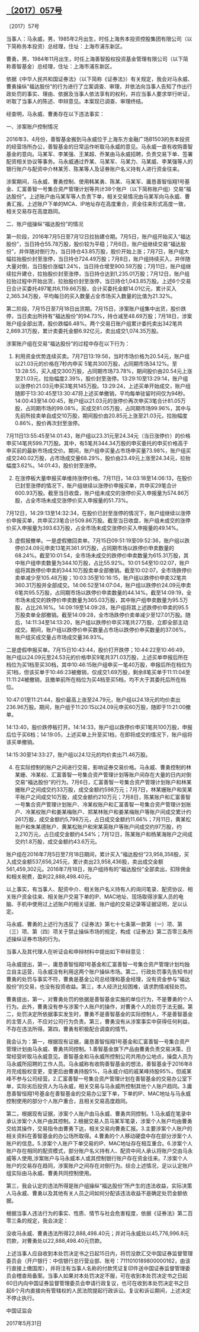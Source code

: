 ## [〔2017〕057号](http://www.csrc.gov.cn/pub/zjhpublic/G00306212/201706/t20170609_318082.htm)

















〔2017〕57号

 

当事人：马永威，男，1985年2月出生，时任上海务本投资控股集团有限公司（以下简称务本投资）总经理，住址：上海市浦东新区。

曹勇，男，1984年11月出生，时任上海善智股权投资基金管理有限公司（以下简称善智基金）总经理，住址：上海市浦东新区。

依据《中华人民共和国证券法》（以下简称《证券法》）有关规定，我会对马永威、曹勇操纵“福达股份”的行为进行了立案调查、审理，并依法向当事人告知了作出行政处罚的事实、理由、依据及当事人依法享有的权利，并应当事人要求举行听证，听取了当事人的陈述、申辩意见。本案现已调查、审理终结。

经查明，马永威、曹勇存在以下违法事实：

一、涉案账户控制情况

2016年3、4月份，善智基金搬到马永威位于上海东方金融广场B1503的务本投资的经营场所办公，善智基金的日常运作听取马永威的意见。马永威一直有收购善智基金的意向。马某军、李某强、王某超、乔某由马永威招聘，负责交易下单、签署配资相关协议等事务。马永威通过乔某、马某军、马某力、马某威、李某强等人的银行账户与配资中介林某芳、陈某等人及证券账户名义持有人进行资金往来。

涉案期间，马永威、曹勇控制、使用韩某勇、陈某、马某军、庸恳善智恒翔1号基金、汇富善智一号集合资产管理计划等共计38个账户（以下简称账户组）交易“福达股份”。上述账户由马某军等人负责下单，相关交易情况由马某军向马永威、曹勇汇报。上述账户下单的MCA、IP地址存在高度重合，资金往来形式高度一致，相关交易存在高度趋同。

二、账户组操纵“福达股份”的情况

第一阶段，2016年7月5日至7月12日拉抬建仓期。7月5日，账户组开始买入“福达股份”，当日持仓55.78万股，股价较为平稳；7月6日，账户组继续交易“福达股份”，并伴随对倒行为，当日持仓43.85万股，股价开始上涨；7月7日，账户组大幅拉抬股价封至涨停，当日持仓724.49万股；7月8日，账户组持续买入，并伴随大量对倒，当日股价涨幅1.24%，当日持仓增至900.59万股；7月11日，账户组继续拉升建仓，拉抬股价封至涨停，当日持仓达到1,235.01万股；7月12日，账户组拉抬过程中开始出货，拉抬股价封至涨停，当日持仓1,043.85万股。上述6个交易日合计买委托497笔共6,119.66万股，合计买委托金额14.01亿元，累计买入2,365.34万股，平均每日的买入数量占全市场买入数量的比值为21.32%。

第二阶段，7月15日至7月18日出货期。7月15日，涉案账户组集中出货，股价跌停，当日卖出所持有“福达股份”的94.73%，持仓减至48.69万股；7月18日，涉案账户组全部出清，股价跌幅6.48%。两个交易日账户组累计委托卖出342笔共2,869.31万股，累计卖委托金额6.92亿元，卖出成交1,074.35万股。

涉案账户组在交易“福达股份”的过程中存在以下行为：

1. 利用资金优势连续买卖。7月7日13:19:56，当时市场价格为20.54元，账户组以21.03元的价格在7秒内申买 5笔共300万股，占同期市场34.12%。至13:28:55，买入成交300万股，占同期市场73.78%，期间股价由20.54元上涨至21.03元，拉抬幅度2.39%，股价封至涨停。13:29:10至13:29:14，账户组以涨停价21.03元申买3笔共145万股。13:29:24，上述买单开始成交，账户组随即于13:30:45至13:30:47将上述买单撤销，平均每单驻留时间仅为94秒。14:00:43至14:00:45，账户组以21.03元的涨停价再次申买3笔合计81.05万股，占同期市场的99.08%，买成交81.05万股，占同期市场99.96%，其中与先前所挂卖单自成交10万股，期间股价由20.85元上涨至21.03元，拉抬幅度0.86%，股价再次封至涨停。

7月11日13:55:45至14:01:43，账户组以23.31元至24.34元（当日涨停价）的价格申买14笔共599.71万股。其中，有5笔共344.34万股的申买委托的申买价格高于申买前的最新市场成交价。期间，账户组申买量占市场申买量73.98%，账户组买成交240.02万股，占市场成交量68.29%，股价由23.49元上涨至24.34元，拉抬幅度3.62%。14:01:43，股价封至涨停。

2. 在涨停板大量申报买单维持涨停价格。7月11日，14:03:18至14:06:13，在股价已封至涨停的情况下，账户组继续以涨停价申报买单，共申买29笔合计600.93万股。截至当日收盘，账户组未成交的涨停价买入申报量为574.86万股，占全市场未成交涨停价买入申报量的51.73%。

7月12日，14:29:13至14:32:34，在股价已封至涨停的情况下，账户组继续以涨停价申报买单，共申买23笔合计509.86万股。截至当日收盘，账户组未成交的涨停价买入申报量为393.63万股，占全市场未成交涨停价买入申报量的49.14%。

3. 虚假报撤单。一是虚假撤回卖单。7月15日09:51:19至09:52:36，账户组以跌停价24.09元申卖13笔共361.91万股，占同期市场以跌停价申卖数量的68.24%。截至10:01:54，全市场未成交的跌停价申卖数量为615.31万股，其中账户组申卖数量为344.10万股，占比55.92%。10:01:54至10:02:07，账户组将其跌停价申卖的344.10万股卖单全部撤销。截至10:02:07，全市场跌停价卖单减少至105.48万股；10:03:35至10:16:15，账户组以跌停价申卖32笔共360.31万股并全部成交。14:06:52至14:07:04，账户组以跌停价24.09元申卖6笔共95.5万股，占同期市场以跌停价申卖数量的44.14%。截至14:09:19，全市场未成交的跌停价申卖数量为365.03万股，其中账户组申卖数量为95.5万股，占比26.16%。14:09:19至14:09:28，账户组将其上述跌停价申卖的95.5万股卖单全部撤销。截至14:09:28，全市场跌停价卖单减少至127.01万股。随后，14:11:34至14:13:20，账户组以跌停价申买3笔共27万股，立即全部主动成交。期间，账户组以跌停价申买数量占市场以跌停价申买数量的37.06%，账户组买成交量占市场成交量36.93%。

二是虚假申报买单。7月15日10:43:44，股价打开跌停；10:44:22至10:46:49，账户组以24.09元至24.53元的价格申买9笔共371.03万股，上述买单申报后所在档位为买1档至买30档，其中10:46:15账户组申买一笔40万股，申报后所在档位为买1档，但该买单于10:46:23被撤销，仅成交1.69万股，剩余8笔买单于11:11:04至11:11:24被撤销，且撤单前所在档位为买4档至买5档，均不大于其委托后所在档位。

10:47:01至11:21:44，股价最高上涨至24.79元，账户组以24.18元的均价卖出236.96万股。期间，账户组于11:20:15以24.09元申买60万股，随即于11:21:00撤单。

14:13:40，股价跌停板打开。14:14:33，账户组以跌停价申买1笔共100万股，申报后位于买6档；14:19:05，上述买单上升至买1档，在即将成交的情况下，账户组将该买单撤销。

14:15:30至14:33:27，账户组以24.12元的均价卖出71.46万股。

4. 在实际控制的账户之间进行交易，影响证券交易价格。马永威、曹勇控制的林某姗、冷某权、汇富善智一号集合资产管理计划等账户间存在大量的日内对倒交易“福达股份”的行为。7月6日，汇富善智一号集合资产管理计划账户和林某姗账户之间成交约33万股，成交金额约598万元；7月7日，林某姗账户和吴某平账户之间成交10万股，成交金额约210万元；7月8日，陈某账户和汇富善智一号集合资产管理计划账户、冷某权账户和汇富善智一号集合资产管理计划账户、冷某权账户和姜某梅账户、郑某林账户和姜某梅账户等账户间成交累计约261万股，成交金额约5,798万元，占日成交金额约11.66%；7月11日，黄某松账户和朱某德账户、黄某松账户和宋某英账户等账户间成交约97万股，约2,210万元，占日成交金额约4.54%；7月12日，陈某账户和杨某海账户之间成交约1.8万股，成交金额约43.6万元。

账户组在2016年7月5日至7月18日期间，累计买入“福达股份”23,958,358股，买入成交金额537,656,245元，累计卖出23,958,436股，卖出成交金额561,459,302元。2016年7月18日，账户组持有的“福达股份”全部卖出，扣除佣金和相关税费，盈利22,888,498.40元。

以上事实，有当事人、配资中介、相关账户名义持有人的询问笔录、配资协议、相关账户资金往来、相关账户交易下单的IP、MAC地址、现场取得涉案人员的电脑、手机中使用过上述账户的相关证据、账户组的交易记录等证据证明，足以认定。

马永威、曹勇的上述行为违反了《证券法》第七十七条第一款第（一）项、第（三）项、第（四）项关于禁止操纵市场的规定，构成《证券法》第二百零三条所述操纵证券市场的行为。

当事人及其代理人在听证会和申辩材料中提出如下申辩意见：

马永威提出，第一，庸恳善智恒翔1号基金和汇富善智一号集合资产管理计划均独立自主运营，马永威没有利用这两个账户操纵市场。第二，行政处罚事先告知书对曹勇的处罚与事实不符，曹勇是基金公司总经理和基金经理，没有资金参与“福达股份”的交易，也没有投资收益。第三，本人经济比较困难，请求酌情减轻处罚。

曹勇提出，第一，对曹勇处罚的依据是善智基金实施的单位行为，不是曹勇的个人行为。此外，曹勇没有参与涉案个人账户的操作，对曹勇个人的处罚于法无据。第二，处罚决定所依据事实发生时，曹勇不是善智基金的实际控制人，不是善智基金的主管人员，不应对公司行为负责。第三，曹勇没有从涉案事实中获得任何利益，不存在违法所得。第四，曹勇有积极配合调查的情节。

我会认为：第一，根据现有证据，庸恳善智恒翔1号基金和汇富善智一号集合资产管理计划由马永威、曹勇共同控制。1.善智基金旗下产品由曹勇负责交易决策，日常经营听取马永威意见。善智基金和马永威所控制公司共用办公地点，操盘人员为马永威所招聘的工作人员。马永威称有收购善智基金的想法，善智基金于2016年8月完成股权变更，变更后由曹勇持股5%，马永威介绍的戚某峰持股95%，但戚某峰不参与公司经营。2.汇富善智一号集合资产管理计划在善智基金的交易办公室下单，实际劣后投资人为马永威，相关交易与马永威所控制其他个人账户趋同。3.庸恳善智恒翔1号基金在善智基金的交易办公室下单，下单的IP、MAC地址与马永威控制使用的部分个人账户重合，且相关交易高度趋同。

第二，根据现有证据，涉案个人账户由马永威、曹勇共同控制。1.马永威在笔录中承认涉案个人账户由其控制。2.根据交易人员马某军笔录，涉案个人账户均由曹勇交给其操作，交易指令由曹勇下达，相关交易向曹勇汇报。3.主要涉案个人账户的相关资料在善智基金的办公场所取得。4.曹勇的个人移动硬盘中存在部分涉案个人账户的信息。5.涉案个人账户下单交易的IP、MAC地址存在相互重合。6.涉案个人账户存在相同的配资模式，部分账户名义持有人、配资中间人承认将账户交由马永威等人使用,涉案账户与马永威本人或其控制银行账户存在资金往来。7.涉案个人账户的交易存在趋同，涉案账户之间存在对倒行为。综合上述情况，足以认定账户组实际由马永威、曹勇共同控制使用。

第三，我会认定的违法所得是账户组操纵“福达股份”所产生的违法收益，实际决策人马永威、曹勇以及其他有关人员之间如何分配该违法收益不是确定处罚金额依据。

根据当事人违法行为的事实、性质、情节与社会危害程度，依据《证券法》第二百零三条的规定，我会决定：

没收马永威、曹勇违法所得22,888,498.40元；并对马永威处以45,776,996.8元罚款，对曹勇处以22,888,498.40元罚款。

上述当事人应自收到本处罚决定书之日起15日内，将罚没款汇交中国证券监督管理委员会（开户银行：中信银行总行营业部、账号：7111010189800000162，由该行直接上缴国库），并将注有当事人名称的付款凭证复印件送中国证券监督管理委员会稽查局备案。当事人如果对本处罚决定不服，可在收到本处罚决定书之日起60日内向中国证券监督管理委员会申请行政复议，也可在收到本处罚决定书之日起6个月内直接向有管辖权的人民法院提起行政诉讼。复议和诉讼期间，上述决定不停止执行。

 

 

 

 

中国证监会      

2017年5月31日    
